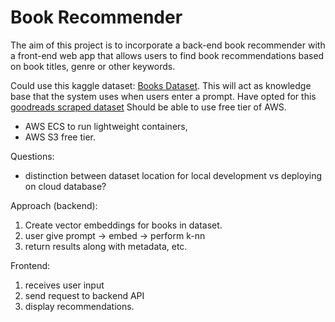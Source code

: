 # Book Recommender
The aim of this project is to incorporate a back-end book recommender with a front-end web app that allows users to find book recommendations based on book titles, genre or 
other keywords.

Could use this kaggle dataset: [Books Dataset](https://www.kaggle.com/datasets/elvinrustam/books-dataset?select=BooksDataset.csv). This will act as 
knowledge base that the system uses when users enter a prompt. 
Have opted for this [goodreads scraped dataset](https://www.kaggle.com/datasets/jealousleopard/goodreadsbooks?resource=download)
Should be able to use free tier of AWS. 

- AWS ECS to run lightweight containers,
- AWS S3 free tier.

Questions:
- distinction between dataset location for local development vs deploying on cloud database?

Approach (backend):

1. Create vector embeddings for books in dataset.
2. user give prompt -> embed -> perform k-nn 
3. return results along with metadata, etc. 

Frontend:

1. receives user input
2. send request to backend API
3. display recommendations.